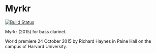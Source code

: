 Myrkr
=====

[![Build Status](
    https://travis-ci.org/trevorbaca/myrkr.svg)](
    https://travis-ci.org/trevorbaca/myrkr)
<!---
[![Code style: black](
    https://img.shields.io/badge/code%20style-black-000000.svg)](
    https://github.com/ambv/black)
-->

Myrkr (2015) for bass clarinet.

World premiere 24 October 2015 by Richard Haynes in Paine Hall on the campus of
Harvard University.
